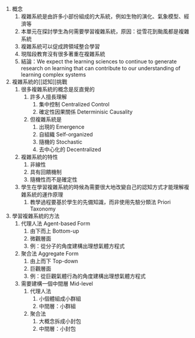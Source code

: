 1. 概念
    1. 複雜系統是由許多小部份組成的大系統，例如生物的演化、氣象模型、經濟等
    2. 本單元在探討學生為何需要學習複雜系統，原因：從雪花到颱風都是複雜系統
    3. 複雜系統可以促成跨領域整合學習
    4. 現階段教育沒有很多著重在複雜系統
    5. 結論：We expect the learning sciences to continue to generate research on learning that can contribute to our understanding of learning complex systems
2. 複雜系統的[[認知]]挑戰
    1. 很多複雜系統的概念是反直覺的
        1. 許多人擅長理解
            1. 集中控制 Centralized Control
            2. 確定性因果關係 Determinisic Causality
        2. 但複雜系統是
            1. 出現的 Emergence
            2. 自組織 Self-organized
            3. 隨機的 Stochastic
            4. 去中心化的 Decentralized
    2. 複雜系統的特性
        1. 非線性
        2. 具有回饋機制
        3. 隨機性而不是確定性
    3. 學生在學習複雜系統的時候為需要很大地改變自己的認知方式才能理解複雜系統的運作原理
        1. 教學過程要基於學生的先備知識，而非使用先驗分類法 Priori Taxonomy
3. 學習複雜系統的方法
    1. 代理人法 Agent-based Form
        1. 由下而上 Bottom-up
        2. 微觀層面
        3. 例：從分子的角度建構出理想氣體方程式
    2. 聚合法 Aggregate Form
        1. 由上而下 Top-down
        2. 巨觀層面
        3. 例：從巨觀氣體行為的角度建構出理想氣體方程式
    3. 需要建構一個中間層 Mid-level
        1. 代理人法
            1. 小個體組成小群組
            2. 中間層：小群組
        2. 聚合法
            1. 大概念拆成小封包
            2. 中間層：小封包
